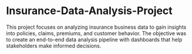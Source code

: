 # Insurance-Data-Analysis-Project
This project focuses on analyzing insurance business data to gain insights into policies, claims, premiums, and customer behavior. The objective was to create an end-to-end data analysis pipeline with dashboards that help stakeholders make informed decisions.
